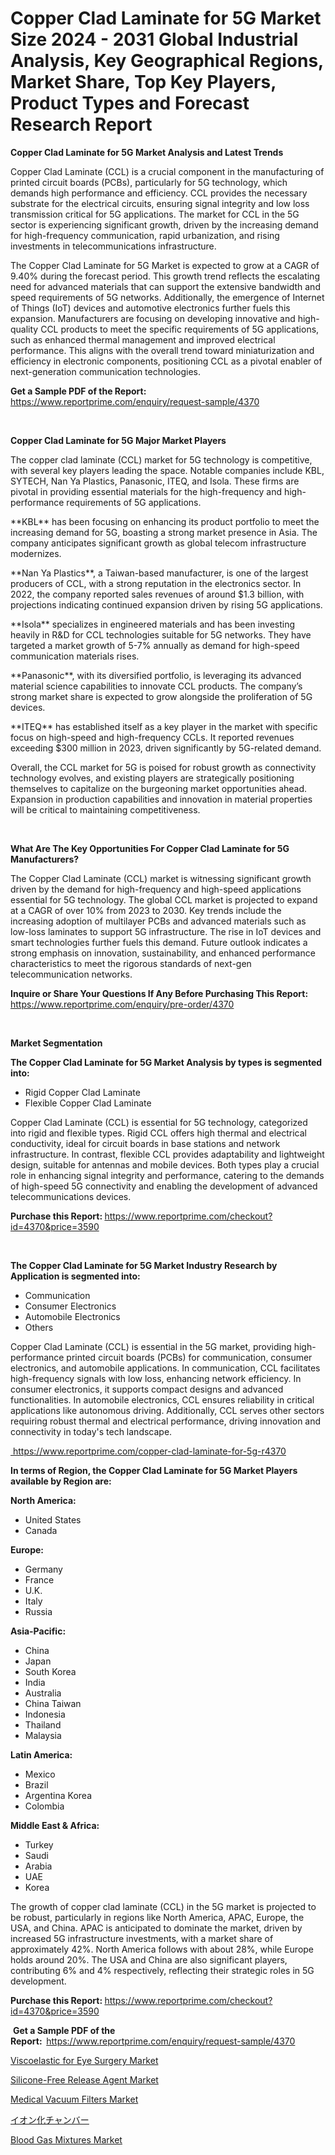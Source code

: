 <p><h1>Copper Clad Laminate for 5G Market Size 2024 - 2031 Global Industrial Analysis, Key Geographical Regions, Market Share, Top Key Players, Product Types and Forecast Research Report</h1></p><p><strong>Copper Clad Laminate for 5G Market Analysis and Latest Trends</strong></p>
<p><p>Copper Clad Laminate (CCL) is a crucial component in the manufacturing of printed circuit boards (PCBs), particularly for 5G technology, which demands high performance and efficiency. CCL provides the necessary substrate for the electrical circuits, ensuring signal integrity and low loss transmission critical for 5G applications. The market for CCL in the 5G sector is experiencing significant growth, driven by the increasing demand for high-frequency communication, rapid urbanization, and rising investments in telecommunications infrastructure.</p><p>The Copper Clad Laminate for 5G Market is expected to grow at a CAGR of 9.40% during the forecast period. This growth trend reflects the escalating need for advanced materials that can support the extensive bandwidth and speed requirements of 5G networks. Additionally, the emergence of Internet of Things (IoT) devices and automotive electronics further fuels this expansion. Manufacturers are focusing on developing innovative and high-quality CCL products to meet the specific requirements of 5G applications, such as enhanced thermal management and improved electrical performance. This aligns with the overall trend toward miniaturization and efficiency in electronic components, positioning CCL as a pivotal enabler of next-generation communication technologies.</p></p>
<p><strong>Get a Sample PDF of the Report:&nbsp;</strong> <a href="https://www.reportprime.com/enquiry/request-sample/4370">https://www.reportprime.com/enquiry/request-sample/4370</a></p>
<p>&nbsp;</p>
<p><strong>Copper Clad Laminate for 5G Major Market Players</strong></p>
<p><p>The copper clad laminate (CCL) market for 5G technology is competitive, with several key players leading the space. Notable companies include KBL, SYTECH, Nan Ya Plastics, Panasonic, ITEQ, and Isola. These firms are pivotal in providing essential materials for the high-frequency and high-performance requirements of 5G applications.</p><p>**KBL** has been focusing on enhancing its product portfolio to meet the increasing demand for 5G, boasting a strong market presence in Asia. The company anticipates significant growth as global telecom infrastructure modernizes.</p><p>**Nan Ya Plastics**, a Taiwan-based manufacturer, is one of the largest producers of CCL, with a strong reputation in the electronics sector. In 2022, the company reported sales revenues of around $1.3 billion, with projections indicating continued expansion driven by rising 5G applications.</p><p>**Isola** specializes in engineered materials and has been investing heavily in R&D for CCL technologies suitable for 5G networks. They have targeted a market growth of 5-7% annually as demand for high-speed communication materials rises.</p><p>**Panasonic**, with its diversified portfolio, is leveraging its advanced material science capabilities to innovate CCL products. The company’s strong market share is expected to grow alongside the proliferation of 5G devices.</p><p>**ITEQ** has established itself as a key player in the market with specific focus on high-speed and high-frequency CCLs. It reported revenues exceeding $300 million in 2023, driven significantly by 5G-related demand.</p><p>Overall, the CCL market for 5G is poised for robust growth as connectivity technology evolves, and existing players are strategically positioning themselves to capitalize on the burgeoning market opportunities ahead. Expansion in production capabilities and innovation in material properties will be critical to maintaining competitiveness.</p></p>
<p>&nbsp;</p>
<p><strong>What Are The Key Opportunities For Copper Clad Laminate for 5G Manufacturers?</strong></p>
<p><p>The Copper Clad Laminate (CCL) market is witnessing significant growth driven by the demand for high-frequency and high-speed applications essential for 5G technology. The global CCL market is projected to expand at a CAGR of over 10% from 2023 to 2030. Key trends include the increasing adoption of multilayer PCBs and advanced materials such as low-loss laminates to support 5G infrastructure. The rise in IoT devices and smart technologies further fuels this demand. Future outlook indicates a strong emphasis on innovation, sustainability, and enhanced performance characteristics to meet the rigorous standards of next-gen telecommunication networks.</p></p>
<p><strong>Inquire or Share Your Questions If Any Before Purchasing This Report:</strong> <a href="https://www.reportprime.com/enquiry/pre-order/4370">https://www.reportprime.com/enquiry/pre-order/4370</a></p>
<p>&nbsp;</p>
<p><strong>Market Segmentation</strong></p>
<p><strong>The Copper Clad Laminate for 5G Market Analysis by types is segmented into:</strong></p>
<p><ul><li>Rigid Copper Clad Laminate</li><li>Flexible Copper Clad Laminate</li></ul></p>
<p><p>Copper Clad Laminate (CCL) is essential for 5G technology, categorized into rigid and flexible types. Rigid CCL offers high thermal and electrical conductivity, ideal for circuit boards in base stations and network infrastructure. In contrast, flexible CCL provides adaptability and lightweight design, suitable for antennas and mobile devices. Both types play a crucial role in enhancing signal integrity and performance, catering to the demands of high-speed 5G connectivity and enabling the development of advanced telecommunications devices.</p></p>
<p><strong>Purchase this Report:&nbsp;</strong><a href="https://www.reportprime.com/checkout?id=4370&price=3590">https://www.reportprime.com/checkout?id=4370&price=3590</a></p>
<p>&nbsp;</p>
<p><strong>The Copper Clad Laminate for 5G Market Industry Research by Application is segmented into:</strong></p>
<p><ul><li>Communication</li><li>Consumer Electronics</li><li>Automobile Electronics</li><li>Others</li></ul></p>
<p><p>Copper Clad Laminate (CCL) is essential in the 5G market, providing high-performance printed circuit boards (PCBs) for communication, consumer electronics, and automobile applications. In communication, CCL facilitates high-frequency signals with low loss, enhancing network efficiency. In consumer electronics, it supports compact designs and advanced functionalities. In automobile electronics, CCL ensures reliability in critical applications like autonomous driving. Additionally, CCL serves other sectors requiring robust thermal and electrical performance, driving innovation and connectivity in today's tech landscape.</p></p>
<p><a href="https://www.reportprime.com/copper-clad-laminate-for-5g-r4370">&nbsp;https://www.reportprime.com/copper-clad-laminate-for-5g-r4370</a></p>
<p><strong>In terms of Region, the Copper Clad Laminate for 5G Market Players available by Region are:</strong></p>
<p>
    <p> <strong> North America: </strong>
        <ul>
            <li>United States</li>
            <li>Canada</li>
        </ul>
        </p> 
    <p> <strong> Europe: </strong>
        <ul>
            <li>Germany</li>
            <li>France</li>
            <li>U.K.</li>
            <li>Italy</li>
            <li>Russia</li>
        </ul>
        </p> 
    <p> <strong> Asia-Pacific: </strong>
        <ul>
            <li>China</li>
            <li>Japan</li>
            <li>South Korea</li>
            <li>India</li>
            <li>Australia</li>
            <li>China Taiwan</li>
            <li>Indonesia</li>
            <li>Thailand</li>
            <li>Malaysia</li>
        </ul>
        </p> 
    <p> <strong> Latin America: </strong>
        <ul>
            <li>Mexico</li>
            <li>Brazil</li>
            <li>Argentina Korea</li>
            <li>Colombia</li>
        </ul>
        </p> 
    <p> <strong> Middle East & Africa: </strong>
        <ul>
            <li>Turkey</li>
            <li>Saudi</li>
            <li>Arabia</li>
            <li>UAE</li>
            <li>Korea</li>
        </ul>
    </p>
    </p>
<p><p>The growth of copper clad laminate (CCL) in the 5G market is projected to be robust, particularly in regions like North America, APAC, Europe, the USA, and China. APAC is anticipated to dominate the market, driven by increased 5G infrastructure investments, with a market share of approximately 42%. North America follows with about 28%, while Europe holds around 20%. The USA and China are also significant players, contributing 6% and 4% respectively, reflecting their strategic roles in 5G development.</p></p>
<p><strong>Purchase this Report: </strong><a href="https://www.reportprime.com/checkout?id=4370&price=3590">https://www.reportprime.com/checkout?id=4370&price=3590</a></p>
<p>&nbsp;<strong>Get a Sample PDF of the Report:&nbsp;&nbsp;</strong><a href="https://www.reportprime.com/enquiry/request-sample/4370">https://www.reportprime.com/enquiry/request-sample/4370</a></p>
<p><strong></strong></p>
<p><p><a href="https://www.linkedin.com/pulse/market-insights-global-viscoelastic-eye-surgery-forecast-pntze?trackingId=Pak3XDg2SRCaNbJhoQzCZA%3D%3D">Viscoelastic for Eye Surgery Market</a></p><p><a href="https://issuu.com/reportprime-2/docs/silicone-free-release-agent-market-_c59a3a9959cacb">Silicone-Free Release Agent Market</a></p><p><a href="https://www.linkedin.com/pulse/medical-vacuum-filters-market-investigation-industry-evolution-yt2ne?trackingId=IuRbgr5bTDymMxjAP7MJSQ%3D%3D">Medical Vacuum Filters Market</a></p><p><a href="https://github.com/lababdou/Market-Research-Report-List-6/blob/main/60986413980.md">イオン化チャンバー</a></p><p><a href="https://issuu.com/reportprime-2/docs/blood-gas-mixtures-market-size-2030_2f4781ab38784e">Blood Gas Mixtures Market</a></p></p>